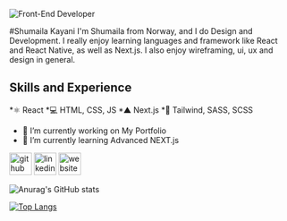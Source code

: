 ![Front-End Developer](https://media-exp2.licdn.com/dms/image/C4E16AQFJlJ-ktdOLVA/profile-displaybackgroundimage-shrink_350_1400/0/1623403757295?e=1660780800&v=beta&t=-hVabECmwaU70TzZlc5GeA4fmprYLLWPkz7BKB7qf-g)

#Shumaila Kayani
I'm Shumaila from Norway, and I do Design and Development. I really enjoy learning languages and framework like React and React Native, as well as Next.js.
I also enjoy wireframing, ui, ux and design in general.

## Skills and Experience
*⚛ React
*💻 HTML, CSS, JS
*▲ Next.js
*🔹 Tailwind, SASS, SCSS


- 🔭 I’m currently working on My Portfolio 
- 🌱 I’m currently learning Advanced NEXT.js 


[<img src='https://cdn.jsdelivr.net/npm/simple-icons@3.0.1/icons/github.svg' alt='github' height='40'>](https://github.com/https://github.com/Shumailakayani06)  [<img src='https://cdn.jsdelivr.net/npm/simple-icons@3.0.1/icons/linkedin.svg' alt='linkedin' height='40'>](https://www.linkedin.com/in/https://www.linkedin.com/in/shumaila-kayani-556aa717a//)  [<img src='https://cdn.jsdelivr.net/npm/simple-icons@3.0.1/icons/icloud.svg' alt='website' height='40'>](https://portfolio-sk-navy.vercel.app/)  

 
 
 
 ![Anurag's GitHub stats](https://github-readme-stats.vercel.app/api?username=shumailakayani06&show_icons=true&theme=tokyonight)
 
 [![Top Langs](https://github-readme-stats.vercel.app/api/top-langs/?username=shumailakayani06&layout=compact)](https://github.com/shumaila/github-readme-stats)

